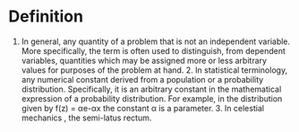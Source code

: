 # Definition

1.  In general, any quantity of a problem that is not an independent
    variable. More specifically, the term is often used to distinguish,
    from dependent variables, quantities which may be assigned more or
    less arbitrary values for purposes of the problem at hand. 2. In
    statistical terminology, any numerical constant derived from a
    population or a probability distribution. Specifically, it is an
    arbitrary constant in the mathematical expression of a probability
    distribution. For example, in the distribution given by f(z) = αe-αx
    the constant α is a parameter. 3. In celestial mechanics , the
    semi-latus rectum.
